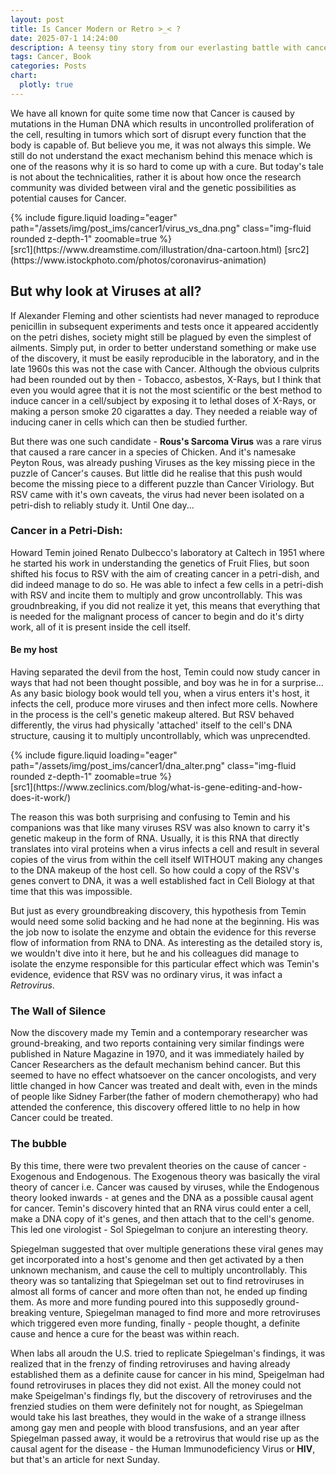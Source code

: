 ```yaml
---
layout: post
title: Is Cancer Modern or Retro >_< ?
date: 2025-07-1 14:24:00
description: A teensy tiny story from our everlasting battle with cancer.
tags: Cancer, Book
categories: Posts
chart:
  plotly: true
---
```



We have all known for quite some time now that Cancer is caused by mutations in the Human DNA which results in uncontrolled proliferation of the cell, resulting in tumors which sort of disrupt every function that the body is capable of. But believe you me, it was not always this simple. We still do not understand the exact mechanism behind this menace which is one of the reasons why it is so hard to come up with a cure. But today's tale is not about the technicalities, rather it is about how once the research community was divided between viral and the genetic possibilities as potential causes for Cancer.


<div class="row mt-3">
    <div class="col-sm mt-3 mt-md-0">
        {% include figure.liquid loading="eager" path="/assets/img/post_ims/cancer1/virus_vs_dna.png" class="img-fluid rounded z-depth-1" zoomable=true %}
    </div>
</div>
[src1](https://www.dreamstime.com/illustration/dna-cartoon.html)
[src2](https://www.istockphoto.com/photos/coronavirus-animation)

## But why look at Viruses at all?

If Alexander Fleming and other scientists had never managed to reproduce penicillin in subsequent experiments and tests once it appeared accidently on the petri dishes, society might still be plagued by even the simplest of ailments. Simply put, in order to better understand something or make use of the discovery, it must be easily reproducible in the laboratory, and in the late 1960s this was not the case with Cancer. Although the obvious culprits had been rounded out by then - Tobacco, asbestos, X-Rays, but I think that even you would agree that it is not the most scientific or the best method to induce cancer in a cell/subject by exposing it to lethal doses of X-Rays, or making a person smoke 20 cigarattes a day. They needed a reiable way of inducing caner in cells which can then be studied further.

But there was one such candidate - **Rous's Sarcoma Virus** was a rare  virus that caused a rare cancer in a species of Chicken. And it's namesake Peyton Rous, was already pushing Viruses as the key missing piece in the puzzle of Cancer's causes. But little did he realise that this push would become the missing piece to a different puzzle than Cancer Viriology. But RSV came with it's own caveats, the virus had never been isolated on a petri-dish to reliably study it. Until One day...

### Cancer in a Petri-Dish:
Howard Temin joined Renato Dulbecco's laboratory at Caltech in 1951 where he started his work in understanding the genetics of Fruit Flies, but soon shifted his focus to RSV with the aim of creating cancer in a petri-dish, and did indeed manage to do so. He was able to infect a few cells in a petri-dish with RSV and incite them to multiply and grow uncontrollably. This was groudnbreaking, if you did not realize it yet, this means that everything that is needed for the malignant process of cancer to begin and do it's dirty work, all of it is present inside the cell itself.

#### Be my host
Having separated the devil from the host, Temin could now study cancer in ways that had not been thought possible, and boy was he in for a surprise... As any basic biology book would tell you, when a virus enters it's host, it infects the cell, produce more viruses and then infect more cells. Nowhere in the process is the cell's genetic makeup altered. But RSV behaved differently, the virus had physically 'attached' itself to the cell's DNA structure, causing it to multiply uncontrollably, which was unprecendted.

<div class="row mt-3">
    <div class="col-sm mt-3 mt-md-0">
        {% include figure.liquid loading="eager" path="/assets/img/post_ims/cancer1/dna_alter.png" class="img-fluid rounded z-depth-1" zoomable=true %}
    </div>
</div>
[src1](https://www.zeclinics.com/blog/what-is-gene-editing-and-how-does-it-work/)

The reason this was both surprising and confusing to Temin and his companions was that like many viruses RSV was also known to carry it's genetic makeup in the form of RNA. Usually, it is this RNA that directly translates into viral proteins when a virus infects a cell and result in several copies of the virus from within the cell itself WITHOUT making any changes to the DNA makeup of the host cell. So how could a copy of the RSV's genes convert to DNA, it was a well established fact in Cell Biology at that time that this was impossible.

But just as every groundbreaking discovery, this hypothesis from Temin would need some solid backing and he had none at the beginning. His was the job now to isolate the enzyme and obtain the evidence for this reverse flow of information from RNA to DNA. As interesting as the detailed story is, we wouldn't dive into it here, but he and his colleagues did manage to isolate the enzyme responsible for this particular effect which was Temin's evidence, evidence that RSV was no ordinary virus, it was infact a *Retrovirus*.

### The Wall of Silence
<!-- THis here is meant to describe how big of an impact this discovery was supposed to have -->
Now the discovery made my Temin and a contemporary researcher was ground-breaking, and two reports containing very similar findings were published in Nature Magazine in 1970, and it was immediately hailed by Cancer Researchers as the default mechanism behind cancer. But this seemed to have no effect whatsoever on the cancer oncologists, and very little changed in how Cancer was treated and dealt with, even in the minds of people like Sidney Farber(the father of modern chemotherapy) who had attended the conference, this discovery offered little to no help in how Cancer could be treated.

### The bubble

By this time, there were two prevalent theories on the cause of cancer - Exogenous and Endogenous. The Exogenous theory was basically the viral theory of cancer i.e. Cancer was caused by viruses, while the Endogenous theory looked inwards - at genes and the DNA as a possible causal agent for cancer. Temin's discovery hinted that an RNA virus could enter a cell, make a DNA copy of it's genes, and then attach that to the cell's genome. This led one virologist - Sol Spiegelman to conjure an interesting theory.

Spiegelman suggested that over multiple generations these viral genes may get incorporated into a host's genome and then get activated by a then unknown mechanism, and cause the cell to multiply uncontrollably. This theory was so tantalizing that Spiegelman set out to find retroviruses in almost all forms of cancer and more often than not, he ended up finding them. As more and more funding poured into this supposedly ground-breaking venture, Spiegelman managed to find more and more retroviruses which triggered even more funding, finally - people thought, a definite cause and hence a cure for the beast was within reach.

When labs all aroudn the U.S. tried to replicate Spiegelman's findings, it was realized that in the frenzy of finding retroviruses and having already established them as a definite cause for cancer in his mind, Speigelman had found retroviruses in places they did not exist. All the money could not make Speigelman's findings fly, but the discovery of retroviruses and the frenzied studies on them were definitely not for nought, as Spiegelman would take his last breathes, they would in the wake of a strange illness among gay men and people with blood transfusions, and an year after Spiegelman passed away, it would be a retrovirus that would rise up as the causal agent for the disease - the Human Immunodeficiency Virus or **HIV**, but that's an article for next Sunday.

